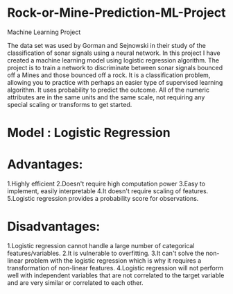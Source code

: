 # Rock-or-Mine-Prediction-ML-Project
Machine Learning Project
 
The data set was used by Gorman and Sejnowski in their study of the classification of sonar signals using a neural network. In this project I have created a machine learning model using logistic regression algorithm. The project is to train a network to discriminate between sonar signals bounced off a Mines and those bounced off a rock. 
It is a classification problem, allowing you to practice with perhaps an easier type of supervised learning algorithm. It uses probability to predict the outcome. All of the numeric attributes are in the same units and the same scale, not requiring any special scaling or transforms to get started.
# Model : Logistic Regression

# Advantages:

1.Highly efficient
2.Doesn't require high computation power
3.Easy to implement, easily interpretable
4.It doesn't require scaling of features.
5.Logistic regression provides a probability score for observations.

# Disadvantages:

1.Logistic regression cannot handle a large number of categorical features/variables.
2.It is vulnerable to overfitting.
3.It can't solve the non-linear problem with the logistic regression which is why it requires a transformation of non-linear features.
4.Logistic regression will not perform well with independent variables that are not correlated to the target variable and are very similar or correlated to each other.
